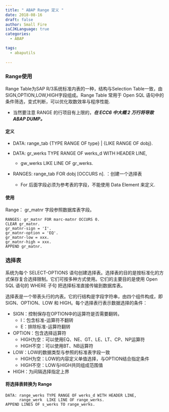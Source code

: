 ```yaml
---
title: " ABAP Range 定义 "
date: 2018-08-16
draft: false
author: Small Fire
isCJKLanguage: true
categories: 
  - ABAP

tags: 
  - abaputils
 
---
```


### Range使用

Range Table为SAP R/3系统标准内表的一种，结构与Selection Table一致，由SIGN,OPTION,LOW,HIGH字段组成。Range Table 常用于 Open SQL 语句中的条件筛选，变式判断，可以优化取数效率与程序性能.

- 当然要注意 RANGE 的行项目有上限的，***在 ECC6 中大概 2 万行将导致 ABAP DUMP。***

#### 定义

- DATA: range_tab {TYPE RANGE OF type} | {LIKE RANGE OF dobj}.
- DATA: gr_werks TYPE RANGE OF werks_d WITH HEADER LINE,
  - gw_werks LIKE LINE  OF gr_werks.
- RANGES: range_tab FOR dobj [OCCURS n]. ：创建一个选择表

  - For 后面字段必须为参考表的字段，不能使用 Data Element 来定义.

#### 使用

Range： gr_matnr 字段参照数据库表字段。

```ABAP
RANGES: gr_matnr FOR marc-matnr OCCURS 0.
CLEAR gr_matnr.
gr_matnr-sign = 'I'.
gr_matnr-option = 'EQ'.
gr_matnr-low = xxx.
gr_matnr-high = xxx.
APPEND gr_matnr.
```

### 选择表

系统为每个 SELECT-OPTIONS 语句创建选择表。选择表的目的是按标准化的方式保存复合选择限制。它们可按多种方式使用。它们的主要目的是使用 Open SQL 语句的 WHERE 子句 把选择标准直接传输到数据库表。

选择表是一个带表头行的内表。它的行结构是字段字符串，由四个组件构成，即 SIGN、OPTION、LOW 和 HIGH。每个选择表行表示数据选择的条件：

- SIGN：控制保存在OPTION中的运算符是否需要翻转。
  - I：包含标准-运算符不翻转
  - E：排除标准-运算符翻转
- OPTION：包含选择运算符
  - HIGH为空：可以使用EQ、NE、GT、LE、LT、CP、NP运算符
  - HIGH不空：可以使用BT、NB运算符
- LOW：LOW的数据类型与参照的标准表字段一致
  - HIGH为空：LOW的内容定义单值选择，与OPTION结合指定条件
  - HIGH不空：LOW与HIGH共同组成范围值
- HIGH：为间隔选择指定上界

#### 将选择表转换为 Range

```ABAP
DATA: range_werks TYPE RANGE OF werks_d WITH HEADER LINE,
      range_werk  LIKE LINE OF range_werks.
APPEND LINES OF s_werks TO range_werks.
```

